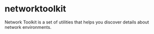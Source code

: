 # networktoolkit
Network Toolkit is a set of utilities that helps you discover details about network environments.
